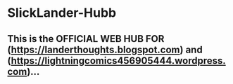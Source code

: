 # SlickLander-Hubb 
## This is the OFFICIAL WEB HUB FOR (https://landerthoughts.blogspot.com) and (https://lightningcomics456905444.wordpress.com)...


